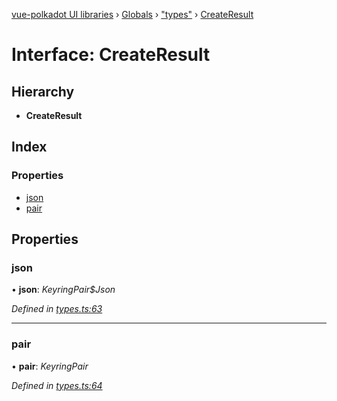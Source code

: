 [vue-polkadot UI libraries](../README.md) › [Globals](../globals.md) › ["types"](../modules/_types_.md) › [CreateResult](_types_.createresult.md)

# Interface: CreateResult

## Hierarchy

* **CreateResult**

## Index

### Properties

* [json](_types_.createresult.md#json)
* [pair](_types_.createresult.md#pair)

## Properties

###  json

• **json**: *KeyringPair$Json*

*Defined in [types.ts:63](https://github.com/vue-polkadot/vue-ui/blob/52faa75/packages/vue-keyring/src/types.ts#L63)*

___

###  pair

• **pair**: *KeyringPair*

*Defined in [types.ts:64](https://github.com/vue-polkadot/vue-ui/blob/52faa75/packages/vue-keyring/src/types.ts#L64)*
